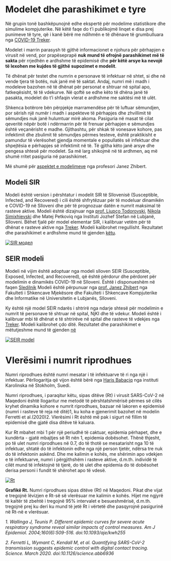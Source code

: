 # Modelet dhe parashikimet e tyre

Në grupin tonë bashkëpunojnë edhe ekspertë për modelime statistikore dhe simulime kompjuterike.
Në këtë faqe do t’i publikojmë linqet e disa prej punimeve të tyre, që i kanë bërë me ndihmën e të dhënave të grumbulluara nga [COVID-19 Treker](https://covid-19.treker.mk).

Modelet i marrin  parasysh të gjithë informacionet e njohura për përhapjen e virusit në vend, por prapëseprapë **nuk mund të ofrojnë parashikimet më të sakta** për rrjedhën e ardhshme të epidemisë dhe **për këtë arsye ka nevojë të lexohen me kujdes të gjithë supozimet e modelit**.

Të dhënat për testet dhe numrin e personave të infektuar në shtet, si dhe në vende tjera të botës, nuk janë më të saktat. Andaj, numri më i madh i modeleve bazohen në të dhënat për personat e shtruar në spital apo, fatkeqësisht, të të vdekurve. Në qoftë se edhe këto të dhëna janë të pasakta, modelet do t’i shfaqin vlerat e ardhshme me saktësi më të ulët.

Shkenca botërore bën përpjekje marramendëse për të luftuar sëmundjen, por sërish një numër i madh i aspekteve të përhapjes dhe zhvillimit të sëmundjes nuk janë hulumtuar mirë akoma. Pasiguria në masat të cilat qeveritë nëpër botë i ndërmarrin për të frenuar përhapjen e sëmundjes është veçanërisht e madhe. Gjithashtu, për shkak të vonesave kohore, pas infektimit dhe zbulimit të sëmundjes përmes testeve, është praktikisht e pamundur të vlerësohet gjendja momentale e popullatës së infektuar dhe shpejtësia e përhapjes së infektimit në të. Të gjitha këto janë arsye dhe pengesa shtesë për modelet. Sa më larg shikojmë në të ardhmen, aq më shumë rritet pasiguria në parashikimet. 


Më shumë për [aspektet e modelimeve](https://content.sciendo.com/view/journals/sjph/59/3/article-p117.xml) nga profesori Janez Zhibert. 

## Modeli SIR

Modeli është version i përshtatur i modelit SIR të Sllovenisë (Susceptible, Infected, and Recovered) i cili është shfrytëzuar për të modeluar dinamikën e COVID-19 në Slloveni dhe për të prognozuar datën e numrit maksimal të rasteve aktive. Modeli është dizajnuar nga [prof. Ljupço Todorovski]( http://kt.ijs.si/~ljupco/), [Nikola Simixhievski](https://simidjievskin.github.io/) dhe Matej Petkoviq nga Instituti Jozhef Stefan në Lubjanë, Slloveni.
Bëhet fjalë për model elementar SIR, i kalibruar vetëm për të dhënat e rasteve aktive nga [Treker](https://covid-19.treker.mk/). Modeli kalibrohet rregullisht. Rezultatet dhe parashikimet e ardhshme mund të gjenden [këtu](http://kt.ijs.si/~ljupco/covid-19-sir.mk/report.nb.html).

<a href="http://kt.ijs.si/~ljupco/covid-19-sir.mk/daily_report.png" class="img-link">
<img alt="SIR модел" src="http://kt.ijs.si/~ljupco/covid-19-sir.mk/daily_report.png"></a>

## SEIR modeli

Modeli në vijim është adoptuar nga modeli slloven SEIR (Susceptible, Exposed, Infected, and Recovered), që është përdorur dhe përdoret për modelimin e dinamikës COVID-19 në Slloveni. Është i disponueshëm në faqen [Sledilnik](https://covid-19.sledilnik.org/) Modeli është përpunuar nga [prof. Janez Zhibert](https://pacs.zf.uni-lj.si/janez-zibert/) nga Fakulteti i Shkencave Mjekësore dhe Fakulteti i Shkencave Kompjuterike dhe Informatike në Universitetin e Lubjanës, Slloveni.

Ky është një model SEIR ndarës i shtrirë nga ndarje shtesë për modelimin e numrit të personave të shtruar në spital, NjKI dhe të vdekur. Modeli është i kalibruar mbi të dhënat e të shtrirëve në spital dhe rasteve të vdekjes nga [Treker](https://treker.mk/sq/stats). Modeli kalibrohet çdo ditë. Rezultatet dhe parashikimet e mëtutjeshme mund të gjenden [në](https://apps.lusy.fri.uni-lj.si/appsR/CoronaMK/) 

<a href="https://apps.lusy.fri.uni-lj.si/~janezz/last_simulation_MK.png" class="img-link">
<img alt="SEIR model" src="https://apps.lusy.fri.uni-lj.si/~janezz/last_simulation_MK.png"></a>

# Vlerësimi i numrit riprodhues

Numri riprodhues është numri mesatar i të infektuarve të ri nga një i infektuar. 
Përllogaritja që vijon është bërë nga [Haris Babaçiq](https://www.linkedin.com/in/harisbabacic/) nga instituti Karolinska në Stokholm, Suedi.

Numri riprodhues, i paraqitur këtu, sipas ditëve (Rt) i virusit SARS-CoV-2 në Maqedoni është llogaritur me metodë të përshtatshmërisë përmes së cilës kryhet dinamika kohore e numrit riprodhues, bazuar në lakoren e epidemisë (numri i rasteve të reja në ditë)1, ku koha e gjenerimit bazohet në modelin Ferretti et al.(2020)2. Vlerësimi i Rt është më pak i sigurt në fillim të epidemisë dhe gjatë disa ditëve të kaluara.

Kur Rt mbahet mbi 1 për një periudhë të caktuar, epidemia përhapet, dhe e kundërta - gjatë mbajtjes së Rt nën 1, epidemia dobësohet. Thënë thjesht, po të ulet numri riprodhues në 0.7, do të thotë se mesatarisht nga 10 të infektuar, shtatë do të infektonin edhe nga një person tjetër, ndërsa tre nuk do të infektonin askënd. Dhe me kalimin e kohës, me shërimin apo vdekjen e të infektuarve, numri i përgjithshëm i rasteve aktive, d.m.th. individë të cilët mund të infektojnë të tjerë, do të ulet dhe epidemia do të dobësohet derisa personi i fundit të shërohet apo të vdesë. 

<a href="https://drive.google.com/uc?export=view&id=1lN77ngzSU6M4Al3yLvo-vPsppph0mhPG" class="img-link">
<img alt="Rt" src="https://drive.google.com/uc?export=view&id=1lN77ngzSU6M4Al3yLvo-vPsppph0mhPG"></a>

**Grafikë Rt.** Numri riprodhues sipas ditëve (Rt) në Maqedoni. Pikat dhe vijat e tregojnë lëvizjen e Rt-së së vlerësuar me kalimin e kohës. Hijet me ngjyrë të kaltër të zbehtë i tregojnë 95% intervalet e besueshmërisë, d.m.th. tregojnë prej ku deri ku mund të jetë Rt i vërtetë dhe pasqyrojnë pasigurinë në Rt-në e vlerësuar.


*1.       Wallinga J, Teunis P. Different epidemic curves for severe acute respiratory syndrome reveal similar impacts of control measures. Am J Epidemiol. 2004;160(6):509-516. doi:10.1093/aje/kwh255*

*2.       Ferretti L, Wymant C, Kendall M, et al. Quantifying SARS-CoV-2 transmission suggests epidemic control with digital contact tracing. Science. March 2020. doi:10.1126/science.abb6936*



